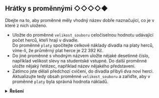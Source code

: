 ## Hrátky s proměnnými ◇◇◇◇◆

Dbejte na to, aby proměnné měly vhodný název dobře naznačující, co je v které z nich uloženo.

- Uložte do proměnné `velikost_souboru` celočíselnou hodnotu udávající počet herců, kteří hrají v divadle.  
  Do proměnné `platy` spočítejte celkové náklady divadla na platy herců, víme-li, že průměrný plat herce je 22 392 Kč.
- Do jiné proměnné s vhodným názvem uložte nějaké desetinné číslo, například velikost slevy na studentské vstupné. Do
  další proměnné uložte nějaký řetězec, například název nějakého představení.
- Zatímco jste dělali předchozí cvičení, do divadla přibyli dva noví herci. Aktualizujte tedy obsah
  proměnné `velikost_souboru` a  zařiďte, aby v proměnné `platy` byla správná hodnota nákladů.

<details>
<summary><b>Řešení</b></summary>


```python
velikost_souboru = 15
platy = velikost_souboru * 22_392

sleva = 0.65
predstaveni = "Romeo a Julie"

velikost_souboru += 2
platy = velikost_souboru * 22_392
```

</details>
